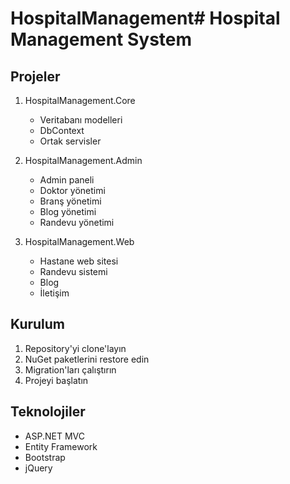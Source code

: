 # HospitalManagement# Hospital Management System

## Projeler

1. HospitalManagement.Core
   - Veritabanı modelleri
   - DbContext
   - Ortak servisler

2. HospitalManagement.Admin
   - Admin paneli
   - Doktor yönetimi
   - Branş yönetimi
   - Blog yönetimi
   - Randevu yönetimi

3. HospitalManagement.Web
   - Hastane web sitesi
   - Randevu sistemi
   - Blog
   - İletişim

## Kurulum

1. Repository'yi clone'layın
2. NuGet paketlerini restore edin
3. Migration'ları çalıştırın
4. Projeyi başlatın

## Teknolojiler

- ASP.NET MVC
- Entity Framework
- Bootstrap
- jQuery
